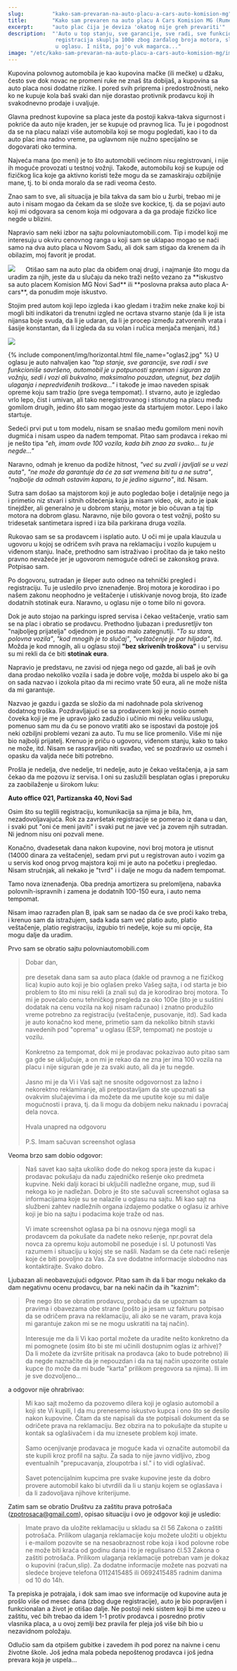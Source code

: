 ```yaml
---
slug:         "kako-sam-prevaran-na-auto-placu-a-cars-auto-komision-mg"
title:        "Kako sam prevaren na auto placu A Cars Komision MG (Rumenačka 152, Novi Sad)"
excerpt:      "auto plac čija je deviza 'okatog nije greh prevariti'"
description:  "'Auto u top stanju, sve garancije, sve radi, sve funkcioniše, sedi i vozi ali bukvalno...' A u stvarnosti
               registracija skuplja 100e zbog zarđalog broja motora, slomljeni amortizeri i bez tempomata i ESP koji su navedeni
               u oglasu. I ništa, poj'o vuk magarca..."
image: "/etc/kako-sam-prevaran-na-auto-placu-a-cars-auto-komision-mg/img/plac.jpg"
---
```


Kupovina polovnog automobila je kao kupovina mačke (ili mečke) u džaku, često sve dok novac ne promeni ruke ne znaš šta dobijaš, a
kupovina sa auto placa nosi dodatne rizike. I pored svih priprema i predostrožnosti, neko ko ne kupuje kola baš svaki dan
nije dorastao protivnik prodavcu koji ih svakodnevno prodaje i uvaljuje.

Glavna prednost kupovine sa placa jeste da postoji kakva-takva sigurnost i pokriće da auto nije kraden, jer se kupuje od
pravnog lica. Tu je i pogodnost da se na placu nalazi više automobila koji se mogu pogledati, kao i to da auto plac ima
radno vreme, pa uglavnom nije nužno specijalno se dogovarati oko termina.

Najveća mana (po meni) je to što automobili većinom nisu registrovani, i nije ih moguće provozati u testnoj vožnji. Takođe,
automobilu koji se kupuje od fizičkog lica koje ga aktivno koristi teže mogu da se zamaskiraju ozbiljnije mane, tj. to bi 
onda moralo da se radi veoma često. 

Znao sam to sve, ali situacija je bila takva da sam bio u žurbi, trebao mi je auto i nisam mogao da čekam da se slože sve kockice, tj. da
se pojavi auto koji mi odgovara sa cenom koja mi odgovara a da ga prodaje fizičko lice negde u blizini.

Napravio sam neki izbor na sajtu polovniautomobili.com. Tip i model koji me interesuju u okviru cenovnog ranga u koji 
sam se uklapao mogao se naći samo na dva auto placa u Novom Sadu, ali dok sam stigao da krenem da ih obilazim, moj favorit 
je prodat.

<img class="pull-left" style="margin: 0 20px 0 0; border: none; box-shadow: 0;" src="/etc/kako-sam-prevaran-na-auto-placu-a-cars-auto-komision-mg/a-cars.jpg">
Otišao sam na auto plac da obiđem onaj drugi, i najmanje što mogu da uradim za njih, jeste da u slučaju da neko traži nešto
vezano za **iskustvo sa auto placem Komision MG Novi Sad** ili **poslovna praksa auto placa A-cars**, da ponudim moje 
iskustvo. 

Stojim pred autom koji lepo izgleda i kao gledam i tražim neke znake koji bi mogli biti indikatori da trenutni izgled ne ocrtava
stvarno stanje (da li je ista nijansa boje svuda, da li je udaran, da li je procep između zatvorenih vrata i šasije 
konstantan, da li izgleda da su volan i ručica menjača menjani, itd.) 

<img src="/etc/kako-sam-prevaran-na-auto-placu-a-cars-auto-komision-mg/besprekoran-oglas.jpg">

{% include component/img/horizontal.html file_name="oglas2.jpg" %}
U oglasu je auto nahvaljen kao *"top stanje, sve garancije, sve radi i sve funkcioniše savršeno, automobil je u potpunosti
spreman i siguran za vožnju, sedi i vozi ali bukvalno, maksimalno pouzdan, utegnut, bez daljih ulaganja i nepredviđenih
troškova..."* i takođe je imao naveden spisak opreme koju sam tražio (pre svega tempomat). I stvarno, auto je izgledao
vrlo lepo, čist i umivan, ali tako neregistrovanog i stisnutog na placu među gomilom drugih, jedino što sam mogao jeste
da startujem motor. Lepo i lako startuje.

Sedeći prvi put u tom modelu, nisam se snašao među gomilom meni novih dugmića i nisam uspeo da nađem tempomat. Pitao sam
prodavca i rekao mi je nešto tipa *"eh, imam ovde 100 vozila, kada bih znao za svako... tu je negde..."*

Naravno, odmah je krenuo da podiže hitnost, *"već su zvali i javljali se u vezi auta"*, *"ne može da garantuje da će za 
sat vremena biti tu a ne sutra"*, *"najbolje da odmah ostavim kaparu, to je jedino sigurno"*, itd. Nisam.

Sutra sam došao sa majstorom koji je auto pogledao bolje i detaljnije nego ja i primetio niz stvari i sitnih oštećenja 
koja ja nisam video, ok, auto je ipak tinejdžer, ali generalno je u dobrom stanju, motor je bio očuvan a taj tip motora na dobrom glasu.
Naravno, nije bilo govora o test vožnji, pošto su tridesetak santimetara ispred i iza bila parkirana druga vozila.

Rukovao sam se sa prodavcem i isplatio auto. U oči mi je upala klauzula u ugovoru u kojoj se odričem svih prava na 
reklamaciju i vozilo kupujem u viđenom stanju. Inače, prethodno sam istraživao i pročitao da je tako nešto pravno nevažeće
jer je ugovorom nemoguće odreći se zakonskog prava. Potpisao sam.

Po dogovoru, sutradan je šleper auto odneo na tehnički pregled i registraciju. Tu je usledilo prvo iznenađenje. Broj 
motora je korodirao i po našem zakonu neophodno je veštačenje i utiskivanje novog broja, što izađe dodatnih stotinak eura.
Naravno, u oglasu nije o tome bilo ni govora. 

Dok je auto stojao na parkingu ispred servisa i čekao veštačenje, vratio sam se na plac i obratio se prodavcu. Prethodno
ljubazan i predusretljiv ton "najboljeg prijatelja" odjednom je postao malo zategnutiji. *"To su stara, polovna vozila"*, *"kod mnogih
je to slučaj"*, *"veštačenje je par hiljada"*, itd. Možda je kod mnogih, ali u oglasu stoji **"bez skrivenih troškova"** i u 
servisu su mi rekli da će biti **stotinak eura**.

Napravio je predstavu, ne zavisi od njega nego od gazde, ali baš je ovih dana prodao nekoliko vozila i sada je dobre
volje, možda bi uspelo ako bi ga on sada nazvao i izokola pitao da mi recimo vrate 50 eura, ali ne može ništa da mi garantuje.

Nazvao je gazdu i gazda se složio da mi nadohnade pola skrivenog dodatnog troška. Pozdravljajući se sa prodavcem koji je
nosio osmeh čoveka koji je me je upravo jako zadužio i učinio mi neku veliku uslugu, pomenuo sam mu da ću se ponovo vratiti ako
se ispostavi da postoje još neki ozbiljni problemi vezani za auto. Tu mu se lice promenilo. Više mi nije bio najbolji 
prijatelj. Krenuo je priču o ugovoru, viđenom stanju, kako to tako ne može, itd. Nisam se raspravljao niti svađao, već
se pozdravio uz osmeh i opasku da valjda neće biti potrebno.

Prošla je nedelja, dve nedelje, tri nedelje, auto je čekao veštačenja, a ja sam čekao da me pozovu iz servisa. I oni su
zaslužili besplatan oglas i preporuku za zaobilaženje u širokom luku:

**Auto office 021, Partizanska 40, Novi Sad**

Osim što su teglili registraciju, komunikacija sa njima je bila, hm, nezadovoljavajuća. Rok za završetak registracije se pomerao iz dana
u dan, i svaki put "oni će meni javiti" i svaki put ne jave već ja zovem njih sutradan. Ni jednom nisu oni pozvali mene.

Konačno, dvadesetak dana nakon kupovine, novi broj motora je utisnut (14000 dinara za veštačenje), sedam prvi put u registrovan 
auto i vozim ga u servis kod onog prvog majstora koji mi je auto na početku i pregledao. Nisam stručnjak, ali nekako 
je "tvrd" i i dalje ne mogu da nađem tempomat.

Tamo nova iznenađenja. Oba prednja amortizera su prelomljena, nabavka polovnih-ispravnih i zamena je dodatnih 100-150 eura, 
i auto nema tempomat.

Nisam imao razrađen plan B, ipak sam se nadao da će sve proći kako treba, i krenuo sam da istražujem, sada kada sam već
platio auto, platio veštačenje, platio registraciju, izgubio tri nedelje, koje su mi opcije, šta mogu dalje da uradim.

Prvo sam se obratio sajtu polovniautomobili.com

<blockquote>
Dobar dan,<br>
<br>
pre desetak dana sam sa auto placa (dakle od pravnog a ne fizičkog lica) kupio auto koji je bio oglašen preko Vašeg 
sajta, i od starta je bio problem to što mi nisu rekli (a znali su) da je korodirao broj motora. 
To mi je povećalo cenu tehničkog pregleda za oko 100e (što je u suštini dodatak na cenu vozila na koji nisam računao) i 
znatno produžilo vreme potrebno za registraciju (veštačenje, pusovanje, itd). Sad kada je auto konačno kod 
mene, primetio sam da nekoliko bitnih stavki navedenih pod "oprema" u oglasu (ESP, tempomat) ne postoje u vozilu.
<br><br>
Konkretno za tempomat, dok mi je prodavac pokazivao auto pitao sam ga gde se uključuje, a on mi je rekao da ne zna jer 
ima 100 vozila na placu i nije siguran gde je za svaki auto, ali da je tu negde.
<br><br>
Jasno mi je da Vi i Vaš sajt ne snosite odgovornost za lažno i nekorektno reklamiranje, ali pretpostavljam da ste 
upoznati sa ovakvim slučajevima i da možete da me uputite koje su mi dalje mogućnosti i prava, tj. da li mogu da dobijem 
neku naknadu i povraćaj dela novca.
<br><br>
Hvala unapred na odgovoru
<br><br>
P.S. Imam sačuvan screenshot oglasa
</blockquote>

Veoma brzo sam dobio odgovor:


<blockquote>
Naš savet kao sajta ukoliko dođe do nekog spora jeste da kupac i prodavac pokušaju da nađu zajedničko rešenje oko predmeta kupvine.
Neki dalji  koraci bi uključili nadležne organe, mup, sud ili nekoga ko je nadležan.
Dobro je što ste sačuvali screenshot oglasa sa informacijama koje su se nalazile u oglasu na sajtu.
Mi kao sajt na službeni zahtev nadležnih organa izdajemo podatke o oglasu iz arhive koji je bio na sajtu i podacima koje traže od nas.
<br><br>
Vi imate screenshot oglasa pa bi na osnovu njega mogli sa prodavcem da pokušate da nađete neko rešenje, npr.povrat dela 
novca za opremu koju automobil ne poseduje i sl.
U potunosti Vas razumem i situaciju u kojoj ste se našli. Nadam se da ćete naći rešenje koje će biti povoljno za Vas.
Za sve dodatne informacije slobodno nas kontaktirajte. Svako dobro.
</blockquote>

Ljubazan ali neobavezujući odgovor. Pitao sam ih da li bar mogu nekako da dam negativnu ocenu prodavcu, bar na neki način
da ih "kaznim":

<blockquote>
Pre nego što se obratim prodavcu, probaću da se upoznam sa pravima i obavezama obe strane (pošto ja jesam uz fakturu 
potpisao da se odričem prava na reklamaciju, ali ako se ne varam, prava koja mi garantuje zakon mi se ne mogu uskratiti na taj način).
<br><br>
Interesuje me da li Vi kao portal možete da uradite nešto konkretno da mi pomognete (osim što bi ste mi učinili dostupnim 
oglas iz arhive)? Da li možete da izvršite pritisak na prodavca (ako to bude potrebno) ili da negde naznačite da je 
nepouzdan i da na taj način upozorite ostale kupce (to može da mi bude "karta" prilikom pregovora sa njima). Ili im je sve dozvoljeno...
</blockquote>

a odgovor nije ohrabrivao:

<blockquote>
Mi kao sajt možemo da pozovemo dilera koji je oglasio automobil a koji ste Vi kupili, 
I da mu prenesemo iskustvo kupca i ono što se desilo nakon kupovine.
Čitam da ste napisali da ste potpisali dokument da se odričete prava na reklamaciju. Bez obzira na to 
pokušajte da stupite u kontak sa oglašivačem i da mu iznesete problem koji imate.
<br><br>
Samo ocenjivanje prodavaca je moguće kada vi označite automobil da ste kupili kroz profil  na sajtu.
Za sada to nije javno vidljivo, zbog eventualnih "prepucavanja, zloupotrba i sl." i to vidi oglašivač.
<br><br>
Savet potencijalnim kupcima pre svake kupovine jeste da dobro provere automobil kako bi utvrdili
da li u stanju kojem se oglasšava i da li zadovoljava njihove kriterijume.
</blockquote>

Zatim sam se obratio Društvu za zaštitu prava potrošača (zpotrosaca@gmail.com), opisao situaciju i ovo je odgovor koji je
usledio:


<blockquote>
Imate pravo da uložite reklamaciju u skladu sa čl 56 Zakona o zaštiti potrošača. Prilikom ulaganja reklamacije koju možete 
uložiti u objektu i e-mailom pozovite se na nesaobraznost robe koja i kod polovne robe ne može biti kraća od godinu dana 
i to je regulisano čl.53 Zakona o zaštiti potrošača. Prilikom ulaganja reklamacije potreban vam je dokaz o kupovini (račun,slip).
Za dodatne informacije možete nas pozvati na sledeće brojeve telefona 0112415485 ili 0692415485 radnim danima od 10 do 14h.
</blockquote>

Ta prepiska je potrajala, i dok sam imao sve informacije od kupovine auta je prošlo više od mesec dana (zbog duge registracije),
auto je bio popravljen i funkcionalan a život je otišao dalje. Ne postoji neki sistem koji bi me uzeo u zaštitu, već bih
trebao da idem 1-1 protiv prodavca i posredno protiv vlasnika placa, a u ovoj zemlji bez pravila fer pleja još više bih
bio u nezavidnom položaju. 

Odlučio sam da otpišem gubitke i zavedem ih pod porez na naivne
i cenu životne škole. Još jedna mala pobeda nepoštenog prodavca i još jedna prevara koja je uspela...
